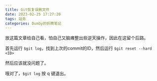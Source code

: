 ```yaml
---
title: Git恢复误删文件
date: 2023-02-25 17:27:20
tags: 站务
categories: Dumby的折腾笔记
---
```


放这篇文章给自己看，怕自己又脑瘫整出些逆天操作，因此在这留个后路。

<!--more-->

首先运行 ```$git log```，找到上次的commit的ID，然后运行 ```$git reset --hard <ID>```

然后应该就没问题了。

哦对了，```$git log``` 按 q 键退出。